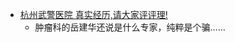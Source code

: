 * [杭州武警医院 真实经历,请大家评评理!](http://bbs.tianya.cn/m/post-free-729997-1.shtml)
  * 肿瘤科的岳建华还说是什么专家，纯粹是个骗……
